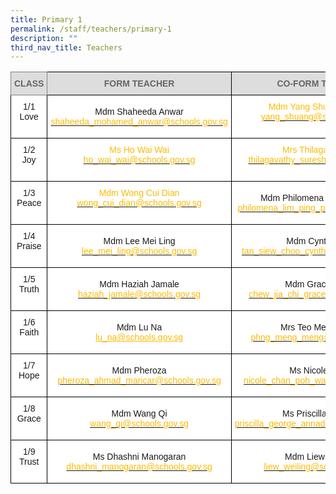 ```yaml
---
title: Primary 1
permalink: /staff/teachers/primary-1
description: ""
third_nav_title: Teachers
---
```

<style type="text/css">
.tg  {border-collapse:collapse;border-spacing:0;}
.tg td{border-color:black;border-style:solid;border-width:1px;font-family:Arial, sans-serif;font-size:14px;
  overflow:hidden;padding:10px 5px;word-break:normal;}
.tg th{border-color:black;border-style:solid;border-width:1px;font-family:Arial, sans-serif;font-size:14px;
  font-weight:normal;overflow:hidden;padding:10px 5px;word-break:normal;}
.tg .tg-a4yv{background-color:#DDD;color:#666;font-weight:bold;text-align:center;vertical-align:top}
.tg .tg-kpb2{background-color:#DDD;border-color:inherit;color:#666;font-weight:bold;text-align:center;vertical-align:top}
.tg .tg-7yig{background-color:#FFF;text-align:center;vertical-align:top}
.tg .tg-f4yw{background-color:#FFF;text-align:center;vertical-align:middle}
.tg .tg-ee9d{background-color:#FFF;color:#FDB900;text-align:center;vertical-align:top}
</style>
<table class="tg">
<thead>
  <tr>
    <th class="tg-kpb2">CLASS</th>
    <th class="tg-a4yv">FORM TEACHER</th>
    <th class="tg-a4yv">CO-FORM TEACHER<br></th>
  </tr>
</thead>
<tbody>
  <tr>
    <td class="tg-7yig">1/1<br>Love<br><br></td>
    <td class="tg-f4yw">Mdm Shaheeda Anwar<br><a href="mailto:shaheeda_mohamed_anwar@schools.gov.sg"><span style="text-decoration:none;color:#FDB900">shaheeda_mohamed_anwar@schools.gov.sg</span></a></td>
    <td class="tg-ee9d">Mdm Yang Shuang Rachel<br><a href="mailto:yang_shuang@schools.gov.sg"><span style="text-decoration:none;color:#FDB900">yang_shuang@schools.gov.sg</span></a><br></td>
  </tr>
  <tr>
    <td class="tg-7yig">1/2<br>Joy<br><br></td>
    <td class="tg-ee9d">Ms Ho Wai Wai<br><a href="mailto:ho_wai_wai@schools.gov.sg"><span style="text-decoration:none;color:#FDB900">ho_wai_wai@schools.gov.sg</span></a><br></td>
    <td class="tg-ee9d">Mrs Thilaga Suresh<br><a href="mailto:thilagavathy_suresh@schools.gov.sg"><span style="text-decoration:none;color:#FDB900">thilagavathy_suresh@schools.gov.sg</span></a><br></td>
  </tr>
  <tr>
    <td class="tg-7yig">1/3<br>Peace<br><br></td>
    <td class="tg-ee9d">Mdm Wong Cui Dian<br><a href="mailto:wong_cui_dian@schools.gov.sg"><span style="text-decoration:none;color:#FDB900">wong_cui_dian@schools.gov.sg</span></a><br></td>
    <td class="tg-f4yw">Mdm Philomena Lim Ping Ping <br><a href="mailto:philomena_lim_ping_ping@schools.gov.sg"><span style="text-decoration:none;color:#FDB900">philomena_lim_ping_ping@schools.gov.sg</span></a></td>
  </tr>
  <tr>
    <td class="tg-7yig">1/4<br>Praise<br><br></td>
    <td class="tg-f4yw">Mdm Lee Mei Ling<br><a href="mailto:lee_mei_ling@schools.gov.sg"><span style="text-decoration:none;color:#FDB900">lee_mei_ling@schools.gov.sg</span></a></td>
    <td class="tg-f4yw">Mdm Cynthia Tan<br><a href="mailto:tan_siew_choo_cynthia@schools.gov.sg"><span style="text-decoration:none;color:#FDB900">tan_siew_choo_cynthia@schools.gov.sg</span></a></td>
  </tr>
  <tr>
    <td class="tg-7yig">1/5<br>Truth<br><br></td>
    <td class="tg-f4yw">Mdm Haziah Jamale<br><a href="mailto:haziah_jamale@schools.gov.sg"><span style="text-decoration:none;color:#FDB900">haziah_jamale@schools.gov.sg</span></a></td>
    <td class="tg-f4yw">Mdm Grace Chew<br><a href="mailto:chew_jia_chi_grace@schools.gov.sg"><span style="text-decoration:none;color:#FDB900">chew_jia_chi_grace@schools.gov.sg</span></a></td>
  </tr>
  <tr>
    <td class="tg-7yig">1/6<br>Faith<br><br></td>
    <td class="tg-f4yw">Mdm Lu Na<br><a href="mailto:lu_na@schools.gov.sg"><span style="text-decoration:underline;color:#FDB900">lu_na@schools.gov.sg</span></a></td>
    <td class="tg-f4yw">Mrs Teo Meng Meng<br><a href="mailto:phng_meng_meng@schools.gov.sg"><span style="text-decoration:none;color:#FDB900">phng_meng_meng@schools.gov.sg</span></a></td>
  </tr>
  <tr>
    <td class="tg-7yig">1/7<br> Hope<br><br></td>
    <td class="tg-f4yw">Mdm Pheroza<br><a href="mailto:pheroza_ahmad_maricar@schools.gov.sg"><span style="text-decoration:none;color:#FDB900">pheroza_ahmad_maricar@schools.gov.sg</span></a></td>
    <td class="tg-f4yw">Ms Nicole Chan<br><a href="mailto:nicole_chan_poh_wan@schools.gov.sg"><span style="text-decoration:none;color:#FDB900">nicole_chan_poh_wan@schools.gov.sg</span></a></td>
  </tr>
  <tr>
    <td class="tg-7yig">1/8<br>Grace<br><br></td>
    <td class="tg-f4yw">Mdm Wang Qi<br><a href="mailto:wang_qi@schools.gov.sg"><span style="text-decoration:none;color:#FDB900">wang_qi@schools.gov.sg</span></a></td>
    <td class="tg-f4yw">Ms Priscilla George<br><a href="mailto:priscilla_george_annadorai@schools.gov.sg"><span style="text-decoration:none;color:#FDB900">priscilla_george_annadorai@schools.gov.sg</span></a></td>
  </tr>
  <tr>
    <td class="tg-7yig">1/9<br>Trust<br><br></td>
    <td class="tg-f4yw">Ms Dhashni Manogaran<br><a href="mailto:dhashni_manogaran@schools.gov.sg"><span style="text-decoration:none;color:#FDB900">dhashni_manogaran@schools.gov.sg</span></a></td>
    <td class="tg-f4yw">Mdm Liew Weiling<br><a href="mailto:liew_weiling@schools.gov.sg"><span style="text-decoration:none;color:#FDB900">liew_weiling@schools.gov.sg</span></a></td>
  </tr>
</tbody>
</table>